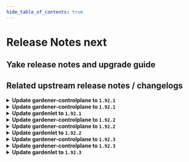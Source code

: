 ```yaml
---
hide_table_of_contents: true
---
```


# Release Notes next

## Yake release notes and upgrade guide

## Related upstream release notes / changelogs


<details>
<summary><b>Update gardener-controlplane to <code>1.92.1</code></b></summary>

# [gardener/gardener]

## 🐛 Bug Fixes

- `[OPERATOR]` A bug has been fixed which caused `gardenlet` to try deploying `gardener-node-agent` with a wrong image tag. by @rfranzke [#9582]

## Docker Images
- admission-controller: `europe-docker.pkg.dev/gardener-project/releases/gardener/admission-controller:v1.92.1`
- apiserver: `europe-docker.pkg.dev/gardener-project/releases/gardener/apiserver:v1.92.1`
- controller-manager: `europe-docker.pkg.dev/gardener-project/releases/gardener/controller-manager:v1.92.1`
- gardenlet: `europe-docker.pkg.dev/gardener-project/releases/gardener/gardenlet:v1.92.1`
- node-agent: `europe-docker.pkg.dev/gardener-project/releases/gardener/node-agent:v1.92.1`
- operator: `europe-docker.pkg.dev/gardener-project/releases/gardener/operator:v1.92.1`
- resource-manager: `europe-docker.pkg.dev/gardener-project/releases/gardener/resource-manager:v1.92.1`
- scheduler: `europe-docker.pkg.dev/gardener-project/releases/gardener/scheduler:v1.92.1`


</details>

<details>
<summary><b>Update gardener-controlplane to <code>1.92.1</code></b></summary>

# [gardener/gardener]

## 🐛 Bug Fixes

- `[OPERATOR]` A bug has been fixed which caused `gardenlet` to try deploying `gardener-node-agent` with a wrong image tag. by @rfranzke [#9582]

## Docker Images
- admission-controller: `europe-docker.pkg.dev/gardener-project/releases/gardener/admission-controller:v1.92.1`
- apiserver: `europe-docker.pkg.dev/gardener-project/releases/gardener/apiserver:v1.92.1`
- controller-manager: `europe-docker.pkg.dev/gardener-project/releases/gardener/controller-manager:v1.92.1`
- gardenlet: `europe-docker.pkg.dev/gardener-project/releases/gardener/gardenlet:v1.92.1`
- node-agent: `europe-docker.pkg.dev/gardener-project/releases/gardener/node-agent:v1.92.1`
- operator: `europe-docker.pkg.dev/gardener-project/releases/gardener/operator:v1.92.1`
- resource-manager: `europe-docker.pkg.dev/gardener-project/releases/gardener/resource-manager:v1.92.1`
- scheduler: `europe-docker.pkg.dev/gardener-project/releases/gardener/scheduler:v1.92.1`


</details>

<details>
<summary><b>Update gardenlet to <code>1.92.1</code></b></summary>

# [gardener/gardener]

## 🐛 Bug Fixes

- `[OPERATOR]` A bug has been fixed which caused `gardenlet` to try deploying `gardener-node-agent` with a wrong image tag. by @rfranzke [#9582]

## Docker Images
- admission-controller: `europe-docker.pkg.dev/gardener-project/releases/gardener/admission-controller:v1.92.1`
- apiserver: `europe-docker.pkg.dev/gardener-project/releases/gardener/apiserver:v1.92.1`
- controller-manager: `europe-docker.pkg.dev/gardener-project/releases/gardener/controller-manager:v1.92.1`
- gardenlet: `europe-docker.pkg.dev/gardener-project/releases/gardener/gardenlet:v1.92.1`
- node-agent: `europe-docker.pkg.dev/gardener-project/releases/gardener/node-agent:v1.92.1`
- operator: `europe-docker.pkg.dev/gardener-project/releases/gardener/operator:v1.92.1`
- resource-manager: `europe-docker.pkg.dev/gardener-project/releases/gardener/resource-manager:v1.92.1`
- scheduler: `europe-docker.pkg.dev/gardener-project/releases/gardener/scheduler:v1.92.1`


</details>

<details>
<summary><b>Update gardener-controlplane to <code>1.92.2</code></b></summary>

# [gardener/gardener]

## 🐛 Bug Fixes

- `[USER]` A bug which mounted the kubelet data volume to `/var/lib` instead of `/var/lib/kubelet` when `kubeletDataVolumeName` was set has been fixed. by @oliver-goetz [#9615]
- `[OPERATOR]` A bug in `gardener-node-agent` which prevented copying files between different block devices has been fixed. by @oliver-goetz [#9615]

## Docker Images
- admission-controller: `europe-docker.pkg.dev/gardener-project/releases/gardener/admission-controller:v1.92.2`
- apiserver: `europe-docker.pkg.dev/gardener-project/releases/gardener/apiserver:v1.92.2`
- controller-manager: `europe-docker.pkg.dev/gardener-project/releases/gardener/controller-manager:v1.92.2`
- gardenlet: `europe-docker.pkg.dev/gardener-project/releases/gardener/gardenlet:v1.92.2`
- node-agent: `europe-docker.pkg.dev/gardener-project/releases/gardener/node-agent:v1.92.2`
- operator: `europe-docker.pkg.dev/gardener-project/releases/gardener/operator:v1.92.2`
- resource-manager: `europe-docker.pkg.dev/gardener-project/releases/gardener/resource-manager:v1.92.2`
- scheduler: `europe-docker.pkg.dev/gardener-project/releases/gardener/scheduler:v1.92.2`


</details>

<details>
<summary><b>Update gardener-controlplane to <code>1.92.2</code></b></summary>

# [gardener/gardener]

## 🐛 Bug Fixes

- `[USER]` A bug which mounted the kubelet data volume to `/var/lib` instead of `/var/lib/kubelet` when `kubeletDataVolumeName` was set has been fixed. by @oliver-goetz [#9615]
- `[OPERATOR]` A bug in `gardener-node-agent` which prevented copying files between different block devices has been fixed. by @oliver-goetz [#9615]

## Docker Images
- admission-controller: `europe-docker.pkg.dev/gardener-project/releases/gardener/admission-controller:v1.92.2`
- apiserver: `europe-docker.pkg.dev/gardener-project/releases/gardener/apiserver:v1.92.2`
- controller-manager: `europe-docker.pkg.dev/gardener-project/releases/gardener/controller-manager:v1.92.2`
- gardenlet: `europe-docker.pkg.dev/gardener-project/releases/gardener/gardenlet:v1.92.2`
- node-agent: `europe-docker.pkg.dev/gardener-project/releases/gardener/node-agent:v1.92.2`
- operator: `europe-docker.pkg.dev/gardener-project/releases/gardener/operator:v1.92.2`
- resource-manager: `europe-docker.pkg.dev/gardener-project/releases/gardener/resource-manager:v1.92.2`
- scheduler: `europe-docker.pkg.dev/gardener-project/releases/gardener/scheduler:v1.92.2`


</details>

<details>
<summary><b>Update gardenlet to <code>1.92.2</code></b></summary>

# [gardener/gardener]

## 🐛 Bug Fixes

- `[USER]` A bug which mounted the kubelet data volume to `/var/lib` instead of `/var/lib/kubelet` when `kubeletDataVolumeName` was set has been fixed. by @oliver-goetz [#9615]
- `[OPERATOR]` A bug in `gardener-node-agent` which prevented copying files between different block devices has been fixed. by @oliver-goetz [#9615]

## Docker Images
- admission-controller: `europe-docker.pkg.dev/gardener-project/releases/gardener/admission-controller:v1.92.2`
- apiserver: `europe-docker.pkg.dev/gardener-project/releases/gardener/apiserver:v1.92.2`
- controller-manager: `europe-docker.pkg.dev/gardener-project/releases/gardener/controller-manager:v1.92.2`
- gardenlet: `europe-docker.pkg.dev/gardener-project/releases/gardener/gardenlet:v1.92.2`
- node-agent: `europe-docker.pkg.dev/gardener-project/releases/gardener/node-agent:v1.92.2`
- operator: `europe-docker.pkg.dev/gardener-project/releases/gardener/operator:v1.92.2`
- resource-manager: `europe-docker.pkg.dev/gardener-project/releases/gardener/resource-manager:v1.92.2`
- scheduler: `europe-docker.pkg.dev/gardener-project/releases/gardener/scheduler:v1.92.2`


</details>

<details>
<summary><b>Update gardener-controlplane to <code>1.92.3</code></b></summary>

# [gardener/gardener]

## 🐛 Bug Fixes

- `[USER]` A bug has has been fixed which caused unneeded `gardener-node-agent` reconciliations after each `Shoot` reconciliation even if the underlying `OperatingSystemConfig` did not contain relevant changes. by @rfranzke [#9733]

## Docker Images
- admission-controller: `europe-docker.pkg.dev/gardener-project/releases/gardener/admission-controller:v1.92.3`
- apiserver: `europe-docker.pkg.dev/gardener-project/releases/gardener/apiserver:v1.92.3`
- controller-manager: `europe-docker.pkg.dev/gardener-project/releases/gardener/controller-manager:v1.92.3`
- gardenlet: `europe-docker.pkg.dev/gardener-project/releases/gardener/gardenlet:v1.92.3`
- node-agent: `europe-docker.pkg.dev/gardener-project/releases/gardener/node-agent:v1.92.3`
- operator: `europe-docker.pkg.dev/gardener-project/releases/gardener/operator:v1.92.3`
- resource-manager: `europe-docker.pkg.dev/gardener-project/releases/gardener/resource-manager:v1.92.3`
- scheduler: `europe-docker.pkg.dev/gardener-project/releases/gardener/scheduler:v1.92.3`


</details>

<details>
<summary><b>Update gardener-controlplane to <code>1.92.3</code></b></summary>

# [gardener/gardener]

## 🐛 Bug Fixes

- `[USER]` A bug has has been fixed which caused unneeded `gardener-node-agent` reconciliations after each `Shoot` reconciliation even if the underlying `OperatingSystemConfig` did not contain relevant changes. by @rfranzke [#9733]

## Docker Images
- admission-controller: `europe-docker.pkg.dev/gardener-project/releases/gardener/admission-controller:v1.92.3`
- apiserver: `europe-docker.pkg.dev/gardener-project/releases/gardener/apiserver:v1.92.3`
- controller-manager: `europe-docker.pkg.dev/gardener-project/releases/gardener/controller-manager:v1.92.3`
- gardenlet: `europe-docker.pkg.dev/gardener-project/releases/gardener/gardenlet:v1.92.3`
- node-agent: `europe-docker.pkg.dev/gardener-project/releases/gardener/node-agent:v1.92.3`
- operator: `europe-docker.pkg.dev/gardener-project/releases/gardener/operator:v1.92.3`
- resource-manager: `europe-docker.pkg.dev/gardener-project/releases/gardener/resource-manager:v1.92.3`
- scheduler: `europe-docker.pkg.dev/gardener-project/releases/gardener/scheduler:v1.92.3`


</details>

<details>
<summary><b>Update gardenlet to <code>1.92.3</code></b></summary>

# [gardener/gardener]

## 🐛 Bug Fixes

- `[USER]` A bug has has been fixed which caused unneeded `gardener-node-agent` reconciliations after each `Shoot` reconciliation even if the underlying `OperatingSystemConfig` did not contain relevant changes. by @rfranzke [#9733]

## Docker Images
- admission-controller: `europe-docker.pkg.dev/gardener-project/releases/gardener/admission-controller:v1.92.3`
- apiserver: `europe-docker.pkg.dev/gardener-project/releases/gardener/apiserver:v1.92.3`
- controller-manager: `europe-docker.pkg.dev/gardener-project/releases/gardener/controller-manager:v1.92.3`
- gardenlet: `europe-docker.pkg.dev/gardener-project/releases/gardener/gardenlet:v1.92.3`
- node-agent: `europe-docker.pkg.dev/gardener-project/releases/gardener/node-agent:v1.92.3`
- operator: `europe-docker.pkg.dev/gardener-project/releases/gardener/operator:v1.92.3`
- resource-manager: `europe-docker.pkg.dev/gardener-project/releases/gardener/resource-manager:v1.92.3`
- scheduler: `europe-docker.pkg.dev/gardener-project/releases/gardener/scheduler:v1.92.3`


</details>
